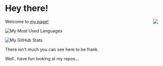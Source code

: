 # Hey there!

Welcome to [my page!](https://github.com/Inf3xt)
<img align="right" src="https://komarev.com/ghpvc/?username=inf3xt&style=flat&label=Profile+Views&color=181717">

![My Most Used Languages](https://github-readme-stats.vercel.app/api/top-langs/?username=inf3xt&theme=tokyonight&layout=compact)

![My GitHub Stats](https://github-readme-stats.vercel.app/api?username=inf3xt&count_private=false&show_icons=true&theme=tokyonight)

There isn't much you can see here to be frank.

Well.. have fun looking at my repos...
